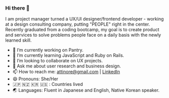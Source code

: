 ### Hi there 👋
I am project manager turned a UX/UI designer/frontend developer - working at a design consulting company, putting "PEOPLE" right in the center. Recently graduated from a coding bootcamp, my goal is to create product and services to solve problems people face on a daily basis with the newly learned skill. 

- 🔭 I’m currently working on Pantry.
- 🌱 I’m currently learning JavaScript and Ruby on Rails.
- 👯 I’m looking to collaborate on UX projects.
- 💬 Ask me about user research and business design.
- 📫 How to reach me: attinore@gmail.com | <a href="https://https://www.linkedin.com/in/hongjoo/" title="LinkedIn" rel="nofollow">LinkedIn</a>
- 😄 Pronouns: She/Her
- 🇯🇵 🇳🇿 🇰🇷 🇺🇸 : Countries lived
- 🌏 Languages: Fluent in Japanese and English, Native Korean speaker.

<!--
**attinore/attinore** is a ✨ _special_ ✨ repository because its `README.md` (this file) appears on your GitHub profile.
